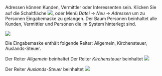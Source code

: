 Adressen können Kunden, Vermittler oder Interessenten sein. 
Klicken Sie auf die Schaltfläche ![](http://xpecto.github.io/docs/img/img_1431524686794.png), oder Menü *Datei → Neu → Adressen* um zu  Personen Eingabemaske zu gelangen.
Der Baum Personen beinhaltet alle Kunden, Vermittler und Personen die im System hinterlegt sind.

![](http://xpecto.github.io/docs/img/img_1431525294793.png)

Die Eingabemaske enthält folgende Reiter: Allgemein, Kirchensteuer, Auslands-Steuer.

Der Reiter *Allgemein* beinhaltet
Der Reiter *Kirchensteuer* beinhaltet
![](http://xpecto.github.io/docs/img/img_1431525755009.png)

Der Reiter *Auslands-Steuer* beinhaltet
![](http://xpecto.github.io/docs/img/img_1431525680581.png)
